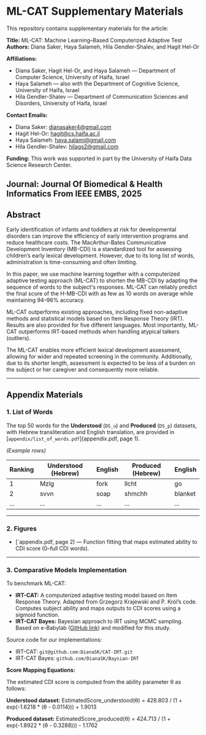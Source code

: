 # ML-CAT Supplementary Materials

This repository contains supplementary materials for the article:

**Title:** ML-CAT: Machine Learning–Based Computerized Adaptive Test  
**Authors:** Diana Saker, Haya Salameh, Hila Gendler-Shalev, and Hagit Hel-Or  

**Affiliations:**  
- Diana Saker, Hagit Hel-Or, and Haya Salameh — Department of Computer Science, University of Haifa, Israel  
- Haya Salameh — also with the Department of Cognitive Science, University of Haifa, Israel  
- Hila Gendler-Shalev — Department of Communication Sciences and Disorders, University of Haifa, Israel  

**Contact Emails:**  
- Diana Saker: [dianasaker4@gmail.com](mailto:dianasaker4@gmail.com)  
- Hagit Hel-Or: [hagit@cs.haifa.ac.il](mailto:hagit@cs.haifa.ac.il)  
- Haya Salameh: [haya.salami@gmail.com](mailto:haya.salami@gmail.com)  
- Hila Gendler-Shalev: [hilags2@gmail.com](mailto:hilags2@gmail.com)  

**Funding:** This work was supported in part by the University of Haifa Data Science Research Center.

**Journal:** Journal Of Biomedical & Health Informatics From IEEE EMBS, 2025  
---

## Abstract

Early identification of infants and toddlers at risk for developmental disorders can improve the efficiency of early intervention programs and reduce healthcare costs. The MacArthur-Bates Communicative Development Inventory (MB-CDI) is a standardized tool for assessing children’s early lexical development. However, due to its long list of words, administration is time-consuming and often limiting.  

In this paper, we use machine learning together with a computerized adaptive testing approach (ML-CAT) to shorten the MB-CDI by adapting the sequence of words to the subject's responses. ML-CAT can reliably predict the final score of the H-MB-CDI with as few as 10 words on average while maintaining 94–96% accuracy.  

ML-CAT outperforms existing approaches, including fixed non-adaptive methods and statistical models based on Item Response Theory (IRT). Results are also provided for five different languages. Most importantly, ML-CAT outperforms IRT-based methods when handling atypical talkers (outliers).  

The ML-CAT enables more efficient lexical development assessment, allowing for wider and repeated screening in the community. Additionally, due to its shorter length, assessment is expected to be less of a burden on the subject or her caregiver and consequently more reliable.

---

## Appendix Materials

### 1. List of Words

The top 50 words for the **Understood** (`DS_u`) and **Produced** (`DS_p`) datasets, with Hebrew transliteration and English translation, are provided in [`appendix/list_of_words.pdf`](appendix.pdf, page 1).  

*(Example rows)*

| Ranking | Understood (Hebrew) | English | Produced (Hebrew) | English |
|---------|--------------------|---------|-----------------|---------|
| 1       | Mzlg               | fork    | llcht           | go      |
| 2       | svvn               | soap    | shmchh          | blanket |
| ...     | ...                | ...     | ...             | ...     |

---

### 2. Figures

- [`appendix.pdf, page 2) — Function fitting that maps estimated ability to CDI score (0–full CDI words).  

---

### 3. Comparative Models Implementation

To benchmark ML-CAT:

- **IRT-CAT:** A computerized adaptive testing model based on Item Response Theory. Adapted from Grzegorz Krajewski and P. Król’s code. Computes subject ability and maps outputs to CDI scores using a sigmoid function.  
- **IRT-CAT Bayes:** Bayesian approach to IRT using MCMC sampling. Based on e-Babylab ([GitHub link](https://github.com/lochhh/e-Babylab.git)) and modified for this study.  

Source code for our implementations:  
- IRT-CAT: `git@github.com:DianaSK/CAT-IRT.git`  
- IRT-CAT Bayes: `github.com/DianaSK/Baysian-IRT`

**Score Mapping Equations:**

The estimated CDI score is computed from the ability parameter θ as follows:

**Understood dataset:**
EstimatedScore_understood(θ) = 428.803 / (1 + exp(-1.6218 * (θ - 0.0114))) + 1.9013  

**Produced dataset:**
EstimatedScore_produced(θ) = 424.713 / (1 + exp(-1.8922 * (θ - 0.3288))) - 1.1762 
